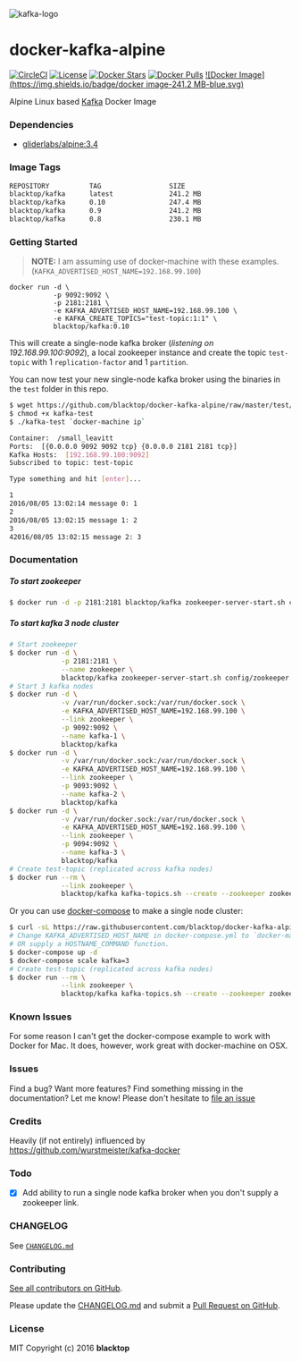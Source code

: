 ![kafka-logo](https://raw.githubusercontent.com/blacktop/docker-kafka-alpine/master/kafka-logo.png)

docker-kafka-alpine
===================

[![CircleCI](https://circleci.com/gh/blacktop/docker-kafka-alpine.png?style=shield)](https://circleci.com/gh/blacktop/docker-kafka-alpine) [![License](http://img.shields.io/:license-mit-blue.svg)](http://doge.mit-license.org) [![Docker Stars](https://img.shields.io/docker/stars/blacktop/kafka.svg)](https://hub.docker.com/r/blacktop/kafka/) [![Docker Pulls](https://img.shields.io/docker/pulls/blacktop/kafka.svg)](https://hub.docker.com/r/blacktop/kafka/) [![Docker Image](https://img.shields.io/badge/docker image-241.2 MB-blue.svg)](https://hub.docker.com/r/blacktop/kafka/)

Alpine Linux based [Kafka](http://kafka.apache.org/downloads.html) Docker Image

### Dependencies

-	[gliderlabs/alpine:3.4](https://index.docker.io/_/gliderlabs/alpine/)

### Image Tags

```bash
REPOSITORY          TAG                 SIZE
blacktop/kafka      latest              241.2 MB
blacktop/kafka      0.10                247.4 MB
blacktop/kafka      0.9                 241.2 MB
blacktop/kafka      0.8                 230.1 MB
```

### Getting Started

> **NOTE:** I am assuming use of docker-machine with these examples. (`KAFKA_ADVERTISED_HOST_NAME=192.168.99.100`\)

```
docker run -d \
           -p 9092:9092 \
           -p 2181:2181 \
           -e KAFKA_ADVERTISED_HOST_NAME=192.168.99.100 \
           -e KAFKA_CREATE_TOPICS="test-topic:1:1" \
           blacktop/kafka:0.10
```

This will create a single-node kafka broker (*listening on 192.168.99.100:9092*), a local zookeeper instance and create the topic `test-topic` with 1 `replication-factor` and 1 `partition`.

You can now test your new single-node kafka broker using the binaries in the `test` folder in this repo.

```bash
$ wget https://github.com/blacktop/docker-kafka-alpine/raw/master/test/darwin/kafka-test
$ chmod +x kafka-test
$ ./kafka-test `docker-machine ip`
```

```bash
Container:  /small_leavitt
Ports:  [{0.0.0.0 9092 9092 tcp} {0.0.0.0 2181 2181 tcp}]
Kafka Hosts:  [192.168.99.100:9092]
Subscribed to topic: test-topic

Type something and hit [enter]...

1
2016/08/05 13:02:14 message 0: 1
2
2016/08/05 13:02:15 message 1: 2
3
42016/08/05 13:02:15 message 2: 3
```

### Documentation

##### To start zookeeper

```bash
$ docker run -d -p 2181:2181 blacktop/kafka zookeeper-server-start.sh config/zookeeper.properties
```

##### To start kafka 3 node cluster

```bash
# Start zookeeper
$ docker run -d \
             -p 2181:2181 \
             --name zookeeper \
             blacktop/kafka zookeeper-server-start.sh config/zookeeper.properties
# Start 3 kafka nodes             
$ docker run -d \
             -v /var/run/docker.sock:/var/run/docker.sock \
             -e KAFKA_ADVERTISED_HOST_NAME=192.168.99.100 \
             --link zookeeper \
             -p 9092:9092 \
             --name kafka-1 \
             blacktop/kafka
$ docker run -d \
             -v /var/run/docker.sock:/var/run/docker.sock \
             -e KAFKA_ADVERTISED_HOST_NAME=192.168.99.100 \
             --link zookeeper \
             -p 9093:9092 \
             --name kafka-2 \
             blacktop/kafka
$ docker run -d \
             -v /var/run/docker.sock:/var/run/docker.sock \
             -e KAFKA_ADVERTISED_HOST_NAME=192.168.99.100 \
             --link zookeeper \
             -p 9094:9092 \
             --name kafka-3 \
             blacktop/kafka
# Create test-topic (replicated across kafka nodes)
$ docker run --rm \
             --link zookeeper \
             blacktop/kafka kafka-topics.sh --create --zookeeper zookeeper:2181 --replication-factor 3 --partition 1 --topic test-topic                           
```

Or you can use [docker-compose](https://docs.docker.com/compose/) to make a single node cluster:

```bash
$ curl -sL https://raw.githubusercontent.com/blacktop/docker-kafka-alpine/master/docker-compose.yml > docker-compose.yml
# Change KAFKA_ADVERTISED_HOST_NAME in docker-compose.yml to `docker-machine ip` or IP of your VM.
# OR supply a HOSTNAME_COMMAND function.
$ docker-compose up -d
$ docker-compose scale kafka=3
# Create test-topic (replicated across kafka nodes)
$ docker run --rm \
             --link zookeeper \
             blacktop/kafka kafka-topics.sh --create --zookeeper zookeeper:2181 --replication-factor 3 --partition 1 --topic test-topic  
```

### Known Issues

For some reason I can't get the docker-compose example to work with Docker for Mac. It does, however, work great with docker-machine on OSX.

### Issues

Find a bug? Want more features? Find something missing in the documentation? Let me know! Please don't hesitate to [file an issue](https://github.com/blacktop/docker-kafka-alpine/issues/new)

### Credits

Heavily (if not entirely) influenced by https://github.com/wurstmeister/kafka-docker

### Todo

-	[x] Add ability to run a single node kafka broker when you don't supply a zookeeper link.

### CHANGELOG

See [`CHANGELOG.md`](https://github.com/blacktop/docker-kafka-alpine/blob/master/CHANGELOG.md)

### Contributing

[See all contributors on GitHub](https://github.com/blacktop/docker-kafka-alpine/graphs/contributors).

Please update the [CHANGELOG.md](https://github.com/blacktop/docker-kafka-alpine/blob/master/CHANGELOG.md) and submit a [Pull Request on GitHub](https://help.github.com/articles/using-pull-requests/).

### License

MIT Copyright (c) 2016 **blacktop**
